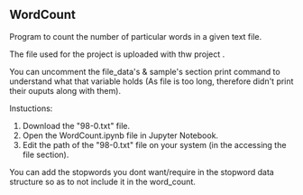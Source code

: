 ## WordCount

Program to count the number of particular words in a given text file.

The file used for the project is uploaded with thw project .

You can uncomment the file_data's & sample's section print command to understand what that variable holds
(As file is too long, therefore didn't print their ouputs along with them).

Instuctions:
1. Download the "98-0.txt" file.
2. Open the WordCount.ipynb file in Jupyter Notebook.
3. Edit the path of the "98-0.txt" file on your system (in the accessing the file section).

You can add the stopwords you dont want/require in the stopword data structure so as to not include it in the word_count.
